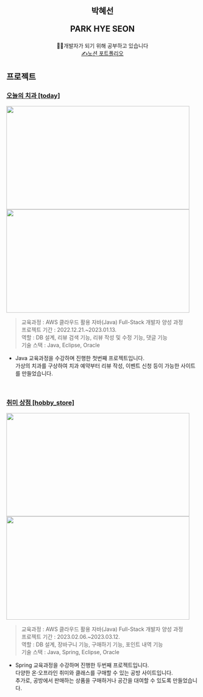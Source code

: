 <div align="center">
<h2>박혜선
<p>PARK HYE SEON</p>
</h2>
<a>🧑‍💻개발자가 되기 위해 공부하고 있습니다</a><br>
<a href="https://www.notion.so/88d1137e89444018b556ec1456e3fee8">✍️노션 포트폴리오</a>
</div>

<h2>프로젝트</h2>
<h3><a href="https://github.com/phseon/today">오늘의 치과 [today]</a></h3>

<kbd><img src="https://drive.google.com/uc?id=14UZrWD-XvemMqQT9YfOOp_pW_EOzpOIU" width="480px" height="270px"
          onerror="this.style.display='none'"></kbd>
<kbd><img src="https://drive.google.com/uc?id=13SgZASPVEsHmiQEd6NPe58BAtYp4khRr" width="480px" height="270px"
          onerror="this.style.display='none'"></kbd>

> 교육과정 : AWS 클라우드 활용 자바(Java) Full-Stack 개발자 양성 과정<br>
> 프로젝트 기간 : 2022.12.21.~2023.01.13.<br>
> 역할 : DB 설계, 리뷰 검색 기능, 리뷰 작성 및 수정 기능, 댓글 기능<br>
> 기술 스택 : Java, Eclipse, Oracle

- Java 교육과정을 수강하며 진행한 첫번째 프로젝트입니다.<br>
가상의 치과를 구상하여 치과 예약부터 리뷰 작성, 이벤트 신청 등이 가능한 사이트를 만들었습니다.
<br>

<h3><a href="https://github.com/Dori-github/hobby_store">취미 상점 [hobby_store]</a></h3>

<kbd><img src="https://drive.google.com/uc?id=1NsJ399kfhB0DanhR-hDuQayfjSbOnE2z" width="480px" height="270px"
          onerror="this.style.display='none'"></kbd>
<kbd><img src="https://drive.google.com/uc?id=1Y09bJFCJEk_JrQV0ldJtXsXi51DRIMc3" width="480px" height="270px"
          onerror="this.style.display='none'"></kbd>
 
> 교육과정 : AWS 클라우드 활용 자바(Java) Full-Stack 개발자 양성 과정<br>
> 프로젝트 기간 : 2023.02.06.~2023.03.12.<br>
> 역할 : DB 설계, 장바구니 기능, 구매하기 기능, 포인트 내역 기능<br>
> 기술 스택 : Java, Spring, Eclipse, Oracle

- Spring 교육과정을 수강하며 진행한 두번째 프로젝트입니다.<br>
다양한 온·오프라인 취미와 클래스를 구매할 수 있는 공방 사이트입니다.<br>
추가로, 공방에서 판매하는 상품을 구매하거나 공간을 대여할 수 있도록 만들었습니다.
